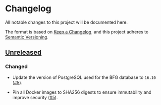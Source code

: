 # Changelog

All notable changes to this project will be documented here.

The format is based on [Keep a Changelog](https://keepachangelog.com/en/1.1.0/),
and this project adheres to [Semantic Versioning](https://semver.org/spec/v2.0.0.html).

## [Unreleased]

### Changed

- Update the version of PostgreSQL used for the BFG database to
  `16.10` ([#5](https://github.com/hemilabs/hemi-node/pull/5)).

- Pin all Docker images to SHA256 digests to ensure immutability and improve
  security ([#5](https://github.com/hemilabs/hemi-node/pull/5)).

[Unreleased]: https://github.com/hemilabs/hemi-node/compare/v0.0.0...HEAD
